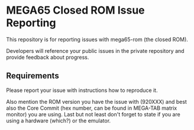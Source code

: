 # MEGA65 Closed ROM Issue Reporting

This repository is for reporting issues with mega65-rom (the closed ROM).

Developers will reference your public issues in the private repository and provide feedback about progress.

## Requirements

Please report your issue with instructions how to reproduce it.

Also mention the ROM version you have the issue with (920XXX) and best also the Core Commit (hex number, can be found in MEGA-TAB matrix monitor) you are using. Last but not least don't forget to state if you are using a hardware (which?) or the emulator.
